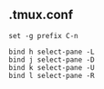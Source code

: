 ## .tmux.conf

```fish
set -g prefix C-n

bind h select-pane -L
bind j select-pane -D
bind k select-pane -U
bind l select-pane -R
```
